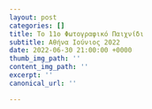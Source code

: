 ```yaml
---
layout: post
categories: []
title: Το 11ο Φωτογραφικό Παιχνίδι
subtitle: Αθήνα Ιούνιος 2022
date: 2022-06-30 21:00:00 +0000
thumb_img_path: ''
content_img_path: ''
excerpt: ''
canonical_url: ''

---
```


